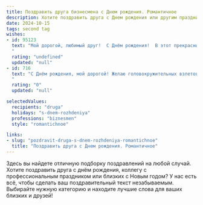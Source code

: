 ```yaml
---
title: Поздравить друга бизнесмена c Днем рождения. Романтичное
description: Хотите поздравить друга c Днем рождения или другим праздником? Наш ИИ создаст незабываемое поздравление, а вы обязательно выделитесь среди других.  
date: 2024-10-15
tags: second tag
wishes:
- id: 95123
  text: "Мой дорогой, любимый друг!  С Днём рождения!  В этот прекрасный день я хочу пожелать тебе не просто успехов в твоих блестящих бизнес-проектах, но и того бесконечного счастья, которое наполняет жизнь настоящей любовью и смыслом. Пусть каждый рассвет дарит тебе новые вдохновения, а каждый закат – ощущение спокойствия и умиротворения.  Пусть твоя жизнь будет полна ярких красок, незабываемых моментов, и, конечно же,  любви, которая согревает сильнее, чем все богатства мира.  Будь счастлив, мой друг!
  "
  rating: "undefined"
  updated: "null"
- id: 716
  text: "С Днём рождения, мой дорогой! Желаю головокружительных взлетов в бизнесе, словно наши чувства, которые с каждым днем становятся только крепче. Пусть твой путь будет усыпан не только успешными сделками, но и лепестками нашей любви.
  "
  rating: "0"
  updated: "null"

selectedValues:
  recipients: "druga"
  holidays: "s-dnem-rozhdeniya"
  professions: "biznesmen"
  style: "romantichnoe"

links:
- slug: "pozdravit-druga-s-dnem-rozhdeniya-romantichnoe"
  title: "Поздравить друга c Днем рождения. Романтичное"
---
```


Здесь вы найдете отличную подборку поздравлений на любой случай. 
Хотите поздравить друга с днём рождения, коллегу с профессиональным праздником или близких с Новым годом? У нас есть всё, чтобы сделать ваш поздравительный текст незабываемым. Выбирайте нужную категорию и находите лучшие слова для ваших близких и друзей!
